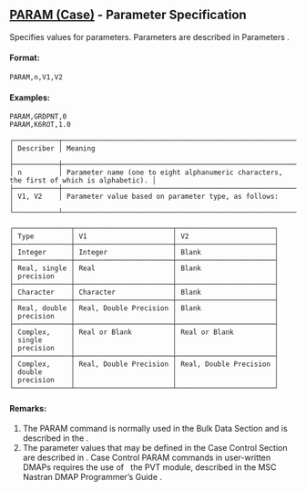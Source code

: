 ## [PARAM (Case)](https://nexus.hexagon.com/documentationcenter/bundle/MSC_Nastran_2022.4/page/Nastran_Combined_Book/qrg/casecontrol4a/TOC.PARAM.Case.xhtml) - Parameter Specification

Specifies values for parameters. Parameters are described in  Parameters .

#### Format:

```nastran
PARAM,n,V1,V2
```

#### Examples:

```nastran
PARAM,GRDPNT,0
PARAM,K6ROT,1.0
```

```text
┌───────────┬──────────────────────────────────────────────────────────────────────────────────────────┐
│ Describer │ Meaning                                                                                  │
├───────────┼──────────────────────────────────────────────────────────────────────────────────────────┤
│ n         │ Parameter name (one to eight alphanumeric characters, the first of which is alphabetic). │
├───────────┼──────────────────────────────────────────────────────────────────────────────────────────┤
│ V1, V2    │ Parameter value based on parameter type, as follows:                                     │
└───────────┴──────────────────────────────────────────────────────────────────────────────────────────┘
```

```text
┌──────────────┬────────────────────────┬────────────────────────┐
│ Type         │ V1                     │ V2                     │
├──────────────┼────────────────────────┼────────────────────────┤
│ Integer      │ Integer                │ Blank                  │
├──────────────┼────────────────────────┼────────────────────────┤
│ Real, single │ Real                   │ Blank                  │
│ precision    │                        │                        │
├──────────────┼────────────────────────┼────────────────────────┤
│ Character    │ Character              │ Blank                  │
├──────────────┼────────────────────────┼────────────────────────┤
│ Real, double │ Real, Double Precision │ Blank                  │
│ precision    │                        │                        │
├──────────────┼────────────────────────┼────────────────────────┤
│ Complex,     │ Real or Blank          │ Real or Blank          │
│ single       │                        │                        │
│ precision    │                        │                        │
├──────────────┼────────────────────────┼────────────────────────┤
│ Complex,     │ Real, Double Precision │ Real, Double Precision │
│ double       │                        │                        │
│ precision    │                        │                        │
└──────────────┴────────────────────────┴────────────────────────┘
```

#### Remarks:

1. The PARAM command is normally used in the Bulk Data Section and is described in the  .
2. The parameter values that may be defined in the Case Control Section are described in  . Case Control PARAM commands in user-written DMAPs requires the use of   the PVT module, described in the  MSC Nastran DMAP Programmer’s Guide .
